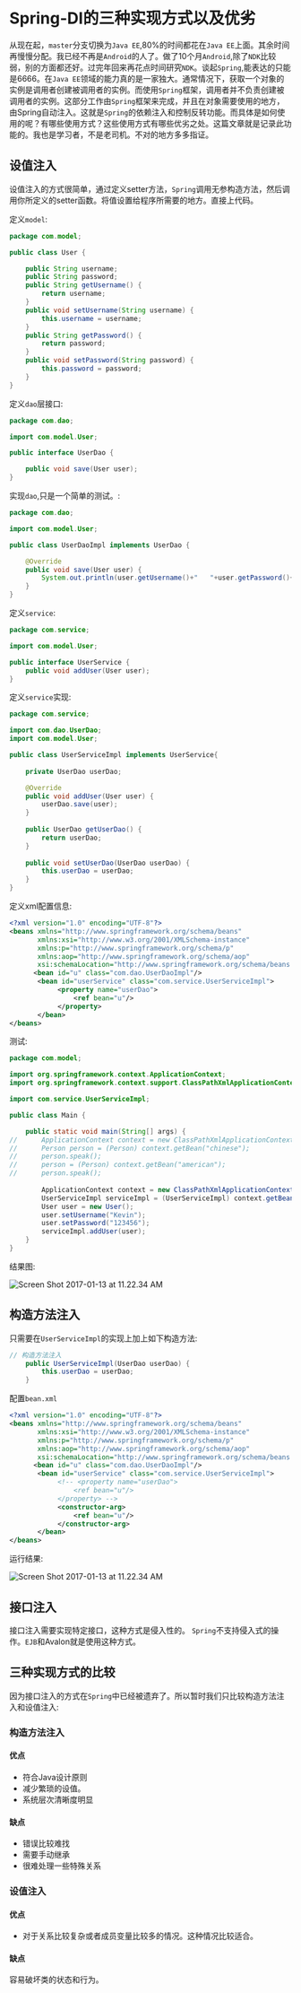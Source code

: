 # Spring-DI的三种实现方式以及优劣


从现在起，`master`分支切换为`Java EE`,80%的时间都花在`Java EE`上面。其余时间再慢慢分配。我已经不再是`Android`的人了。做了10个月`Android`,除了`NDK`比较弱，别的方面都还好。过完年回来再花点时间研究`NDK`。谈起`Spring`,能表达的只能是6666。在`Java EE`领域的能力真的是一家独大。通常情况下，获取一个对象的实例是调用者创建被调用者的实例。而使用`Spring`框架，调用者并不负责创建被调用者的实例。这部分工作由`Spring`框架来完成，并且在对象需要使用的地方，由Spring自动注入。这就是`Spring`的依赖注入和控制反转功能。而具体是如何使用的呢？有哪些使用方式？这些使用方式有哪些优劣之处。这篇文章就是记录此功能的。我也是学习者，不是老司机。不对的地方多多指证。<!--more-->

## 设值注入

设值注入的方式很简单，通过定义setter方法，`Spring`调用无参构造方法，然后调用你所定义的setter函数。将值设置给程序所需要的地方。直接上代码。

定义`model`:

```Java
package com.model;

public class User {

	public String username;
	public String password;
	public String getUsername() {
		return username;
	}
	public void setUsername(String username) {
		this.username = username;
	}
	public String getPassword() {
		return password;
	}
	public void setPassword(String password) {
		this.password = password;
	}
}
```

定义`dao`层接口:

```Java
package com.dao;

import com.model.User;

public interface UserDao {

	public void save(User user);
}
```

实现`dao`,只是一个简单的测试。:

```Java
package com.dao;

import com.model.User;

public class UserDaoImpl implements UserDao {

	@Override
	public void save(User user) {
		System.out.println(user.getUsername()+"   "+user.getPassword()+" write to mysql");	
	}
}
```

定义`service`:

```Java
package com.service;

import com.model.User;

public interface UserService {
	public void addUser(User user);
}
```

定义`service`实现:

```Java
package com.service;

import com.dao.UserDao;
import com.model.User;

public class UserServiceImpl implements UserService{
	
	private UserDao userDao;

	@Override
	public void addUser(User user) {
		userDao.save(user);
	}
	
	public UserDao getUserDao() {
		return userDao;
	}
	
	public void setUserDao(UserDao userDao) {
		this.userDao = userDao;
	}
}
```

定义xml配置信息:

```xml
<?xml version="1.0" encoding="UTF-8"?>
<beans xmlns="http://www.springframework.org/schema/beans"
       xmlns:xsi="http://www.w3.org/2001/XMLSchema-instance"
       xmlns:p="http://www.springframework.org/schema/p"
       xmlns:aop="http://www.springframework.org/schema/aop"
       xsi:schemaLocation="http://www.springframework.org/schema/beans http://www.springframework.org/schema/beans/spring-beans.xsd">
      <bean id="u" class="com.dao.UserDaoImpl"/>
       <bean id="userService" class="com.service.UserServiceImpl">
       		<property name="userDao">
       			<ref bean="u"/>
       		</property>
       </bean>
</beans>
```

测试:

```Java
package com.model;

import org.springframework.context.ApplicationContext;
import org.springframework.context.support.ClassPathXmlApplicationContext;

import com.service.UserServiceImpl;

public class Main {

	public static void main(String[] args) {
//		ApplicationContext context = new ClassPathXmlApplicationContext("applicationContext.xml");
//		Person person = (Person) context.getBean("chinese");
//		person.speak();
//		person = (Person) context.getBean("american");
//		person.speak();
		
		ApplicationContext context = new ClassPathXmlApplicationContext("bean.xml");
		UserServiceImpl serviceImpl = (UserServiceImpl) context.getBean("userService");
		User user = new User();
		user.setUsername("Kevin");
		user.setPassword("123456");
		serviceImpl.addUser(user);
	}
}
```

结果图:

![Screen Shot 2017-01-13 at 11.22.34 AM](http://7xk0q3.com1.z0.glb.clouddn.com/Screen%20Shot%202017-01-13%20at%2011.22.34%20AM.png)

## 构造方法注入

只需要在`UserServiceImpl`的实现上加上如下构造方法:

```Java
// 构造方法注入 
	public UserServiceImpl(UserDao userDao) {
		this.userDao = userDao;
	}
```

配置`bean.xml`

```xml
<?xml version="1.0" encoding="UTF-8"?>
<beans xmlns="http://www.springframework.org/schema/beans"
       xmlns:xsi="http://www.w3.org/2001/XMLSchema-instance"
       xmlns:p="http://www.springframework.org/schema/p"
       xmlns:aop="http://www.springframework.org/schema/aop"
       xsi:schemaLocation="http://www.springframework.org/schema/beans http://www.springframework.org/schema/beans/spring-beans.xsd">
      <bean id="u" class="com.dao.UserDaoImpl"/>
       <bean id="userService" class="com.service.UserServiceImpl">
       		<!-- <property name="userDao">
       			<ref bean="u"/>
       		</property> -->
       		<constructor-arg>
       			<ref bean="u"/>
       		</constructor-arg>
       </bean>
</beans>
```

运行结果:

![Screen Shot 2017-01-13 at 11.22.34 AM](http://7xk0q3.com1.z0.glb.clouddn.com/Screen%20Shot%202017-01-13%20at%2011.22.34%20AM.png)

## 接口注入

接口注入需要实现特定接口，这种方式是侵入性的。 `Spring`不支持侵入式的操作。`EJB`和Avalon就是使用这种方式。



## 三种实现方式的比较

因为接口注入的方式在`Spring`中已经被遗弃了。所以暂时我们只比较构造方法注入和设值注入:

### 构造方法注入

#### 优点

- 符合Java设计原则
- 减少繁琐的设值。
- 系统层次清晰度明显

#### 缺点

- 错误比较难找
- 需要手动继承
- 很难处理一些特殊关系

### 设值注入

#### 优点

- 对于关系比较复杂或者成员变量比较多的情况。这种情况比较适合。

#### 缺点

容易破坏类的状态和行为。



